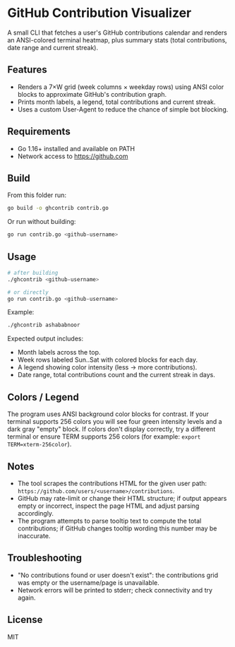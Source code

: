 # GitHub Contribution Visualizer

A small CLI that fetches a user's GitHub contributions calendar and renders an ANSI-colored terminal heatmap, plus summary stats (total contributions, date range and current streak).

## Features

- Renders a 7×W grid (week columns × weekday rows) using ANSI color blocks to approximate GitHub's contribution graph.
- Prints month labels, a legend, total contributions and current streak.
- Uses a custom User-Agent to reduce the chance of simple bot blocking.

## Requirements

- Go 1.16+ installed and available on PATH
- Network access to https://github.com

## Build

From this folder run:

```bash
go build -o ghcontrib contrib.go
```

Or run without building:

```bash
go run contrib.go <github-username>
```

## Usage

```bash
# after building
./ghcontrib <github-username>

# or directly
go run contrib.go <github-username>
```

Example:

```bash
./ghcontrib ashababnoor
```

Expected output includes:

- Month labels across the top.
- Week rows labeled Sun..Sat with colored blocks for each day.
- A legend showing color intensity (less → more contributions).
- Date range, total contributions count and the current streak in days.

## Colors / Legend

The program uses ANSI background color blocks for contrast. If your terminal supports 256 colors you will see four green intensity levels and a dark gray "empty" block. If colors don't display correctly, try a different terminal or ensure TERM supports 256 colors (for example: `export TERM=xterm-256color`).

## Notes

- The tool scrapes the contributions HTML for the given user path: `https://github.com/users/<username>/contributions`.
- GitHub may rate-limit or change their HTML structure; if output appears empty or incorrect, inspect the page HTML and adjust parsing accordingly.
- The program attempts to parse tooltip text to compute the total contributions; if GitHub changes tooltip wording this number may be inaccurate.

## Troubleshooting

- "No contributions found or user doesn't exist": the contributions grid was empty or the username/page is unavailable.
- Network errors will be printed to stderr; check connectivity and try again.

## License

MIT

